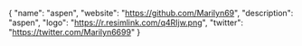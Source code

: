 {
  "name": "aspen",
  "website": "https://github.com/Marilyn69",
  "description": "aspen",
  "logo": "https://r.resimlink.com/q4RIjw.png",
  "twitter": "https://twitter.com/Marilyn6699"
}

